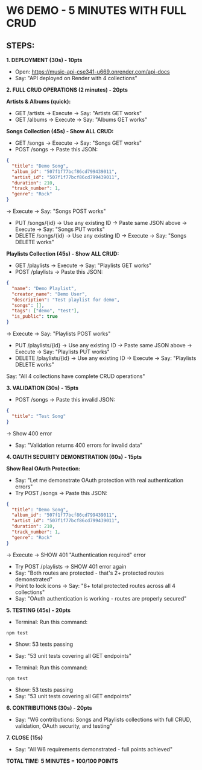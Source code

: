 ﻿# W6 DEMO - 5 MINUTES WITH FULL CRUD

## STEPS:

**1. DEPLOYMENT (30s) - 10pts**

- Open: https://music-api-cse341-u669.onrender.com/api-docs
- Say: "API deployed on Render with 4 collections"

**2. FULL CRUD OPERATIONS (2 minutes) - 20pts**

**Artists & Albums (quick):**

- GET /artists → Execute → Say: "Artists GET works"
- GET /albums → Execute → Say: "Albums GET works"

**Songs Collection (45s) - Show ALL CRUD:**

- GET /songs → Execute → Say: "Songs GET works"
- POST /songs → Paste this JSON:

```json
{
  "title": "Demo Song",
  "album_id": "507f1f77bcf86cd799439011",
  "artist_id": "507f1f77bcf86cd799439011",
  "duration": 210,
  "track_number": 1,
  "genre": "Rock"
}
```

→ Execute → Say: "Songs POST works"

- PUT /songs/{id} → Use any existing ID → Paste same JSON above → Execute → Say: "Songs PUT works"
- DELETE /songs/{id} → Use any existing ID → Execute → Say: "Songs DELETE works"

**Playlists Collection (45s) - Show ALL CRUD:**

- GET /playlists → Execute → Say: "Playlists GET works"
- POST /playlists → Paste this JSON:

```json
{
  "name": "Demo Playlist",
  "creator_name": "Demo User",
  "description": "Test playlist for demo",
  "songs": [],
  "tags": ["demo", "test"],
  "is_public": true
}
```

→ Execute → Say: "Playlists POST works"

- PUT /playlists/{id} → Use any existing ID → Paste same JSON above → Execute → Say: "Playlists PUT works"
- DELETE /playlists/{id} → Use any existing ID → Execute → Say: "Playlists DELETE works"

Say: "All 4 collections have complete CRUD operations"

**3. VALIDATION (30s) - 15pts**

- POST /songs → Paste this invalid JSON:

```json
{
  "title": "Test Song"
}
```

→ Show 400 error

- Say: "Validation returns 400 errors for invalid data"

**4. OAUTH SECURITY DEMONSTRATION (60s) - 15pts**

**Show Real OAuth Protection:**

- Say: "Let me demonstrate OAuth protection with real authentication errors"
- Try POST /songs → Paste this JSON:

```json
{
  "title": "Demo Song",
  "album_id": "507f1f77bcf86cd799439011",
  "artist_id": "507f1f77bcf86cd799439011",
  "duration": 210,
  "track_number": 1,
  "genre": "Rock"
}
```

→ Execute → SHOW 401 "Authentication required" error

- Try POST /playlists → SHOW 401 error again
- Say: "Both routes are protected - that's 2+ protected routes demonstrated"
- Point to lock icons → Say: "8+ total protected routes across all 4 collections"
- Say: "OAuth authentication is working - routes are properly secured"

**5. TESTING (45s) - 20pts**

- Terminal: Run this command:

```
npm test
```

- Show: 53 tests passing
- Say: "53 unit tests covering all GET endpoints"

- Terminal: Run this command:

```
npm test
```

- Show: 53 tests passing
- Say: "53 unit tests covering all GET endpoints"

**6. CONTRIBUTIONS (30s) - 20pts**

- Say: "W6 contributions: Songs and Playlists collections with full CRUD, validation, OAuth security, and testing"

**7. CLOSE (15s)**

- Say: "All W6 requirements demonstrated - full points achieved"

**TOTAL TIME: 5 MINUTES = 100/100 POINTS**
